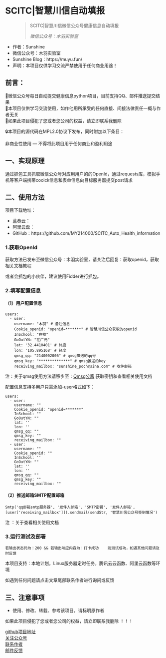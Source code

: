 # SCITC|智慧川信自动填报

<!-- wp:pullquote -->
<figure class="wp-block-pullquote"><blockquote><p>SCITC|智慧川信微信公众号健康信息自动填报</p><cite>微信公众号：木羽实验室</cite></blockquote></figure>
<!-- /wp:pullquote -->

<!-- wp:list -->
<ul><li>作者：Sunshine</li><li>微信公众号：木羽实验室</li><li>Sunshine Blog：https://muyu.fun/</li><li>声明：本项目仅供学习交流严禁使用于任何商业用途！</li>
</ul>

<!-- /wp:list -->

<!-- wp:heading -->
<h2>前言：</h2>
<!-- /wp:heading -->

<!-- wp:paragraph -->
<p id="block-bb73bd83-d728-426c-8c76-95e0b4bf1bc2">🙂微信公众号每日自动提交健康信息python项目，目前支持QQ、邮件推送提交结果 <br>🙂本项目仅供学习交流使用，如作他用所承受的任何直接、间接法律责任一概与作者无关 <br>🙂如果此项目侵犯了您或者您公司的权益，请立即联系我删除</p>
<p>🔒本项目的源代码在MPL2.0协议下发布，同时附加以下条目：<p>
<p>非商业性使用 — 不得将此项目用于任何商业和盈利用途<p>
<!-- /wp:paragraph -->

<!-- wp:heading -->
<h2>一、实现原理</h2>
<!-- /wp:heading -->

<!-- wp:paragraph -->
<p>通过抓包工具抓取微信公众号对应用用户的的OpenId，通过requests库，模拟手机等客户端携带cooick信息和表单信息向目标服务器提交post请求</p>
<!-- /wp:paragraph -->

<!-- wp:heading -->
<h2>二、使用方法</h2>
<!-- /wp:heading -->

<!-- wp:paragraph -->
<p>项目下载地址：</p>
<!-- /wp:paragraph -->

<!-- wp:list -->
<ul><li>蓝奏云：</li><li>阿里云盘：</li><li>GitHub：https://github.com/MY214000/SCITC_Auto_Health_information</li></ul>
<!-- /wp:list -->

<!-- wp:heading {"level":3} -->
<h3>1.获取OpenId</h3>
<!-- /wp:heading -->

<!-- wp:paragraph -->
<p>获取方法已发布至微信公众号：<span class="has-inline-color has-luminous-vivid-amber-color">木羽实验室</span>，请关注后回复：<span class="has-inline-color has-pale-cyan-blue-color">获取openid</span>，获取相关文档教程</p>
<!-- /wp:paragraph -->

<!-- wp:paragraph -->
<p>或者会抓包的小伙伴，建议使用Fidder进行抓包。</p>
<!-- /wp:paragraph -->

<!-- wp:heading {"level":3} -->
<h3>2.填写配置信息</h3>
<!-- /wp:heading -->

<!-- wp:heading {"level":4} -->
<h4>（1）用户配置信息</h4>
<!-- /wp:heading -->

<!-- wp:code -->
<pre class="wp-block-code"><code>users:
  - user:
    username: "木羽" # 备注信息
    Cookie_openid: "openid=*******" # 智慧川信公众获取的openid
    InSchool: "在校"
    GoOutYN: "在广元"
    lat: '32.4410401' # 纬度
    lon: '105.895168' # 经度
    qmsg_qq: "2140002006" # qmsg推送的qq号
    qmsg_key: "**************" # qmsg推送的key
    receiving_mailbox: "sunshine_poch@sina.com" # 收件邮箱
</code></pre>
<!-- /wp:code -->

<!-- wp:paragraph -->
<p><span class="has-inline-color has-pale-pink-color">注：关于qmsg使用方法请移步至：<a rel="noreferrer noopener" href="https://qmsg.zendee.cn/index.html" target="_blank">Qmsg公酱</a> 获取密钥和查看相关使用文档</span></p>
<!-- /wp:paragraph -->

<!-- wp:paragraph -->
<p>配置信息支持多用户只需添加-user格式如下：</p>
<!-- /wp:paragraph -->

<!-- wp:code -->
<pre class="wp-block-code"><code>users:
  - user:
    username: "" 
    Cookie_openid: "openid=*******"
    InSchool: ""
    GoOutYN: ""
    lat: ''
    lon: ''
    qmsg_qq: "" 
    qmsg_key: ""
    receiving_mailbox: ""
  - user:
    username: ""
    Cookie_openid: ""
    InSchool: ''
    GoOutYN: ""
    lat: ''
    lon: ''
    qmsg_qq: ""
    qmsg_key: ""
    receiving_mailbox: ""</code></pre>
<!-- /wp:code -->

<!-- wp:paragraph -->
<p></p>
<!-- /wp:paragraph -->

<!-- wp:heading {"level":4} -->
<h4>（2）推送邮箱SMTP配置邮箱</h4>
<!-- /wp:heading -->

<!-- wp:code -->
<pre class="wp-block-code"><code>Smtp('qq邮箱smtp服务器', '发件人邮箱', 'SMTP密钥', '发件人邮箱',&#91;user&#91;'receiving_mailbox']]).sendmail(sendStr, '智慧川信公众号签到情况')</code></pre>
<!-- /wp:code -->

<!-- wp:paragraph -->
<p><span class="has-inline-color has-pale-pink-color">  注 ：关于查看相关使用文档 </span><br></p>
<!-- /wp:paragraph -->

<!-- wp:heading {"level":3} -->
<h3>3.运行测试及部署</h3>
<!-- /wp:heading -->

<!-- wp:code -->
<pre class="wp-block-code"><code>若输出状态码为：200 &amp;&amp; 若输出响应内容为：打卡成功    则测试成功，如遇其他问题请及时反馈</code></pre>
<!-- /wp:code -->

<!-- wp:paragraph -->
<p>本项目支持：本地计划，Linux服务器定时任务，腾讯云云函数、阿里云函数等环境</p>
<!-- /wp:paragraph -->

<!-- wp:paragraph -->
<p>如遇到任何问题请点击文章尾部联系作者进行询问或反馈</p>
<!-- /wp:paragraph -->

<!-- wp:heading -->
<h2>三、注意事项</h2>
<!-- /wp:heading -->

<!-- wp:list -->
<ul><li><span class="has-inline-color has-vivid-red-color">使用、修改、转载、参考该项目，请标明原作者</span></li></ul>
<!-- /wp:list -->

<!-- wp:paragraph -->
<p> 如果此项目<span class="has-inline-color has-vivid-red-color">侵犯了您或者您公司的权益，请立即联系我删除 ！！！</span></p>
<!-- /wp:paragraph -->

<!-- wp:buttons -->
<div class="wp-block-buttons"><!-- wp:button {"className":"is-style-fill"} -->
<div class="wp-block-button is-style-fill"><a class="wp-block-button__link" href="https://github.com/MY214000/SCITC_Auto_Health_information" target="_blank" rel="noreferrer noopener">github项目地址</a></div>
<!-- /wp:button -->

<!-- wp:button {"className":"is-style-fill"} -->
<div class="wp-block-button is-style-fill"><a class="wp-block-button__link" href="https://muyu.fun/wp-content/uploads/2021/09/微信图片_20210919135216.jpg" target="_blank" rel="noreferrer noopener">关注公众号</a></div>
<!-- /wp:button -->

<!-- wp:button {"className":"is-style-fill"} -->
<div class="wp-block-button is-style-fill"><a class="wp-block-button__link" href="http://wpa.qq.com/msgrd?v=3&amp;uin=2140002006&amp;site=qq&amp;menu=yes" target="_blank" rel="noreferrer noopener">联系作者</a></div>
<!-- /wp:button -->

<!-- wp:button -->
<div class="wp-block-button"><a class="wp-block-button__link" href="http://mail.qq.com/cgi-bin/qm_share?t=qm_mailme&amp;email=1qWjuKW_v7iz_Ka5tb6Wp6f4tbm7" target="_blank" rel="noreferrer noopener">邮件反馈</a></div>
<!-- /wp:button --></div>
<!-- /wp:buttons -->

<!-- wp:paragraph -->
<p></p>
<!-- /wp:paragraph -->
